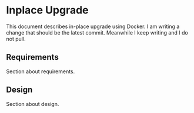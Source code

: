 # Inplace Upgrade

This document describes in-place upgrade using Docker. 
I am writing a change that should be the latest commit. Meanwhile I keep writing and I do not pull.

## Requirements

Section about requirements.

## Design

Section about design.
